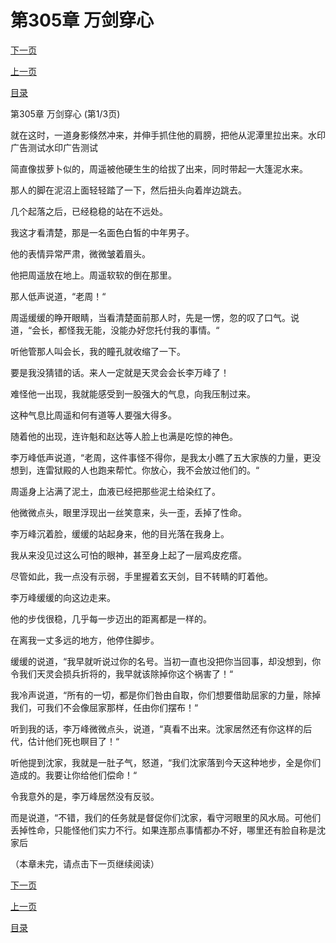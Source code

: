 <h1>第305章    万剑穿心</h1>
            <div><p><a href="./0913_%E7%AC%AC305%E7%AB%A0_%E4%B8%87%E5%89%91%E7%A9%BF%E5%BF%83.md">下一页</a></p><p><a href="./0911_%E7%AC%AC304%E7%AB%A0_%E6%B0%94%E5%8A%BF%E5%A6%82%E8%99%B9.md">上一页</a></p><p><a href="../">目录</a></p></div>
            <div><p>第305章    万剑穿心 (第1/3页)</p><p>就在这时，一道身影倏然冲来，并伸手抓住他的肩膀，把他从泥潭里拉出来。水印广告测试水印广告测试</p><p>简直像拔萝卜似的，周遥被他硬生生的给拔了出来，同时带起一大篷泥水来。</p><p>那人的脚在泥沼上面轻轻踏了一下，然后扭头向着岸边跳去。</p><p>几个起落之后，已经稳稳的站在不远处。</p><p>我这才看清楚，那是一名面色白皙的中年男子。</p><p>他的表情异常严肃，微微皱着眉头。</p><p>他把周遥放在地上。周遥软软的倒在那里。</p><p>那人低声说道，“老周！“</p><p>周遥缓缓的睁开眼睛，当看清楚面前那人时，先是一愣，忽的叹了口气。说道，“会长，都怪我无能，没能办好您托付我的事情。“</p><p>听他管那人叫会长，我的瞳孔就收缩了一下。</p><p>要是我没猜错的话。来人一定就是天灵会会长李万峰了！</p><p>难怪他一出现，我就能感受到一股强大的气息，向我压制过来。</p><p>这种气息比周遥和何有道等人要强大得多。</p><p>随着他的出现，连许魁和赵达等人脸上也满是吃惊的神色。</p><p>李万峰低声说道，“老周，这件事怪不得你，是我太小瞧了五大家族的力量，更没想到，连雷狱殿的人也跑来帮忙。你放心，我不会放过他们的。“</p><p>周遥身上沾满了泥土，血液已经把那些泥土给染红了。</p><p>他微微点头，眼里浮现出一丝笑意来，头一歪，丢掉了性命。</p><p>李万峰沉着脸，缓缓的站起身来，他的目光落在我身上。</p><p>我从来没见过这么可怕的眼神，甚至身上起了一层鸡皮疙瘩。</p><p>尽管如此，我一点没有示弱，手里握着玄天剑，目不转睛的盯着他。</p><p>李万峰缓缓的向这边走来。</p><p>他的步伐很稳，几乎每一步迈出的距离都是一样的。</p><p>在离我一丈多远的地方，他停住脚步。</p><p>缓缓的说道，“我早就听说过你的名号。当初一直也没把你当回事，却没想到，你令我们天灵会损兵折将的，我早就该除掉你这个祸害了！“</p><p>我冷声说道，“所有的一切，都是你们咎由自取，你们想要借助屈家的力量，除掉我们，可我们不会像屈家那样，任由你们摆布！“</p><p>听到我的话，李万峰微微点头，说道，“真看不出来。沈家居然还有你这样的后代，估计他们死也瞑目了！“</p><p>听他提到沈家，我就是一肚子气，怒道，“我们沈家落到今天这种地步，全是你们造成的。我要让你给他们偿命！“</p><p>令我意外的是，李万峰居然没有反驳。</p><p>而是说道，“不错，我们的任务就是督促你们沈家，看守河眼里的风水局。可他们丢掉性命，只能怪他们实力不行。如果连那点事情都办不好，哪里还有脸自称是沈家后</p><p>（本章未完，请点击下一页继续阅读）</p></div>
            <div><p><a href="./0913_%E7%AC%AC305%E7%AB%A0_%E4%B8%87%E5%89%91%E7%A9%BF%E5%BF%83.md">下一页</a></p><p><a href="./0911_%E7%AC%AC304%E7%AB%A0_%E6%B0%94%E5%8A%BF%E5%A6%82%E8%99%B9.md">上一页</a></p><p><a href="../">目录</a></p></div>